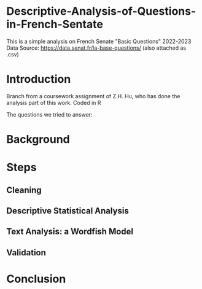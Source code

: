 # Descriptive-Analysis-of-Questions-in-French-Sentate
This is a simple analysis on French Senate "Basic Questions" 2022-2023
Data Source: https://data.senat.fr/la-base-questions/ (also attached as .csv)

# Introduction
Branch from a coursework assignment of Z.H. Hu, who has done the analysis part of this work.
Coded in R

The questions we tried to answer:

# Background

# Steps
## Cleaning
## Descriptive Statistical Analysis
## Text Analysis: a Wordfish Model
## Validation

# Conclusion
